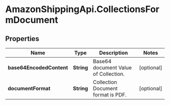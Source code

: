 # AmazonShippingApi.CollectionsFormDocument

## Properties

Name | Type | Description | Notes
------------ | ------------- | ------------- | -------------
**base64EncodedContent** | **String** | Base64 document Value of Collection. | [optional] 
**documentFormat** | **String** | Collection Document format is PDF. | [optional] 


